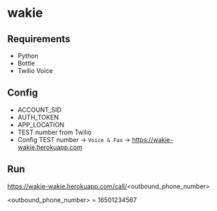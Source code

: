 # wakie

## Requirements
+ Python
+ Bottle
+ Twilio Voice

## Config
+ ACCOUNT_SID
+ AUTH_TOKEN
+ APP_LOCATION
+ TEST number from Twilio
+ Config TEST number -> `Voice & Fax` -> https://wakie-wakie.herokuapp.com

## Run
https://wakie-wakie.herokuapp.com/call/<outbound_phone_number>

<outbound_phone_number> = 16501234567